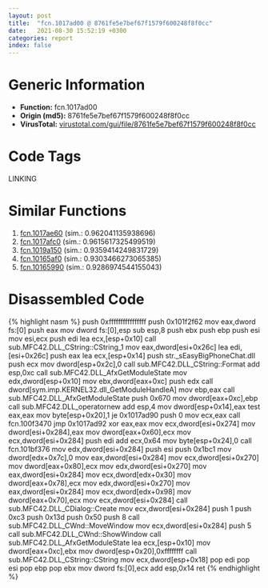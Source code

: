 ```yaml
---
layout: post
title:  "fcn.1017ad00 @ 8761fe5e7bef67f1579f600248f8f0cc"
date:   2021-08-30 15:52:19 +0300
categories: report
index: false
---
```


# Generic Information
- **Function:** fcn.1017ad00
- **Origin (md5):** 8761fe5e7bef67f1579f600248f8f0cc
- **VirusTotal:** [virustotal.com/gui/file/8761fe5e7bef67f1579f600248f8f0cc][virustotal_ref]

# Code Tags
<span class="tag" id="LINKING">LINKING</span>


# Similar Functions

1. [fcn.1017ae60][similar_1_ref] (sim.: 0.962041135938696)
2. [fcn.1017afc0][similar_2_ref] (sim.: 0.9615617325499519)
3. [fcn.1019a150][similar_3_ref] (sim.: 0.9359414249831729)
4. [fcn.10165af0][similar_4_ref] (sim.: 0.9303466273065385)
5. [fcn.10165990][similar_5_ref] (sim.: 0.9286974544155043)


# Disassembled Code

{% highlight nasm %}
push 0xffffffffffffffff
push 0x101f2f62
mov eax,dword fs:[0]
push eax
mov dword fs:[0],esp
sub esp,8
push ebx
push ebp
push esi
mov esi,ecx
push edi
lea ecx,[esp+0x10]
call sub.MFC42.DLL_CString::CString_1
mov eax,dword[esi+0x26c]
lea edi,[esi+0x26c]
push eax
lea ecx,[esp+0x14]
push str._sEasyBigPhoneChat.dll
push ecx
mov dword[esp+0x2c],0
call sub.MFC42.DLL_CString::Format
add esp,0xc
call sub.MFC42.DLL_AfxGetModuleState
mov edx,dword[esp+0x10]
mov ebx,dword[eax+0xc]
push edx
call dword[sym.imp.KERNEL32.dll_GetModuleHandleA]
mov ebp,eax
call sub.MFC42.DLL_AfxGetModuleState
push 0x670
mov dword[eax+0xc],ebp
call sub.MFC42.DLL_operatornew
add esp,4
mov dword[esp+0x14],eax
test eax,eax
mov byte[esp+0x20],1
je 0x1017ad90
push 0
mov ecx,eax
call fcn.100f3470
jmp 0x1017ad92
xor eax,eax
mov ecx,dword[esi+0x274]
mov dword[esi+0x284],eax
mov dword[eax+0x60],ecx
mov ecx,dword[esi+0x284]
push edi
add ecx,0x64
mov byte[esp+0x24],0
call fcn.101bf376
mov edx,dword[esi+0x284]
push esi
push 0x1bc1
mov dword[edx+0x7c],0
mov eax,dword[esi+0x284]
mov ecx,dword[esi+0x270]
mov dword[eax+0x80],ecx
mov edx,dword[esi+0x270]
mov eax,dword[esi+0x284]
mov ecx,dword[edx+0x30]
mov dword[eax+0x78],ecx
mov edx,dword[esi+0x270]
mov eax,dword[esi+0x284]
mov ecx,dword[edx+0x98]
mov dword[eax+0x70],ecx
mov ecx,dword[esi+0x284]
call sub.MFC42.DLL_CDialog::Create
mov ecx,dword[esi+0x284]
push 1
push 0xc3
push 0x13d
push 0x50
push 8
call sub.MFC42.DLL_CWnd::MoveWindow
mov ecx,dword[esi+0x284]
push 5
call sub.MFC42.DLL_CWnd::ShowWindow
call sub.MFC42.DLL_AfxGetModuleState
lea ecx,[esp+0x10]
mov dword[eax+0xc],ebx
mov dword[esp+0x20],0xffffffff
call sub.MFC42.DLL_CString::CString
mov ecx,dword[esp+0x18]
pop edi
pop esi
pop ebp
pop ebx
mov dword fs:[0],ecx
add esp,0x14
ret 
{% endhighlight %}


[similar_1_ref]: /report/fcn.1017ae60@8761fe5e7bef67f1579f600248f8f0cc
[similar_2_ref]: /report/fcn.1017afc0@8761fe5e7bef67f1579f600248f8f0cc
[similar_3_ref]: /report/fcn.1019a150@8761fe5e7bef67f1579f600248f8f0cc
[similar_4_ref]: /report/fcn.10165af0@8761fe5e7bef67f1579f600248f8f0cc
[similar_5_ref]: /report/fcn.10165990@8761fe5e7bef67f1579f600248f8f0cc
[virustotal_ref]: https://www.virustotal.com/gui/file/8761fe5e7bef67f1579f600248f8f0cc